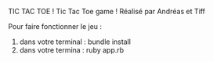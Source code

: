 TIC TAC TOE ! 
Tic Tac Toe game ! 
Réalisé par Andréas et Tiff 

Pour faire fonctionner le jeu : 
1) dans votre terminal : bundle install 
2) dans votre termina : ruby app.rb


